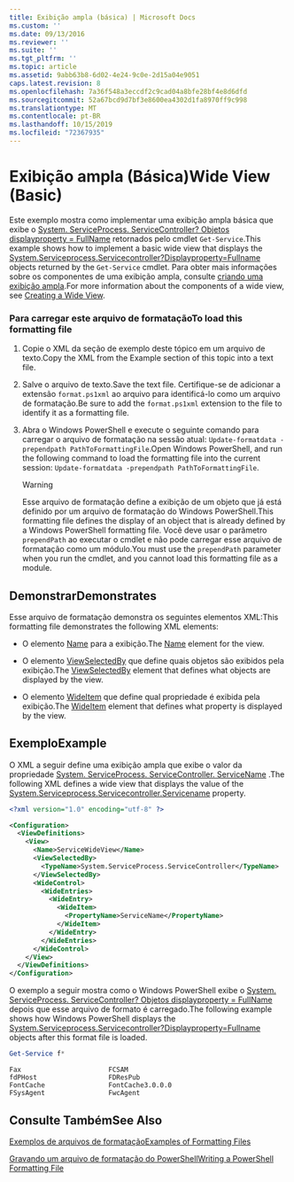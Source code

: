 ```yaml
---
title: Exibição ampla (básica) | Microsoft Docs
ms.custom: ''
ms.date: 09/13/2016
ms.reviewer: ''
ms.suite: ''
ms.tgt_pltfrm: ''
ms.topic: article
ms.assetid: 9abb63b8-6d02-4e24-9c0e-2d15a04e9051
caps.latest.revision: 8
ms.openlocfilehash: 7a36f548a3eccdf2c9cad04a8bfe28bf4e8d6dfd
ms.sourcegitcommit: 52a67bcd9d7bf3e8600ea4302d1fa8970ff9c998
ms.translationtype: MT
ms.contentlocale: pt-BR
ms.lasthandoff: 10/15/2019
ms.locfileid: "72367935"
---
```

# <a name="wide-view-basic"></a><span data-ttu-id="9953f-102">Exibição ampla (Básica)</span><span class="sxs-lookup"><span data-stu-id="9953f-102">Wide View (Basic)</span></span>

<span data-ttu-id="9953f-103">Este exemplo mostra como implementar uma exibição ampla básica que exibe o [System. ServiceProcess. ServiceController? Objetos displayproperty = FullName](/dotnet/api/System.ServiceProcess.ServiceController) retornados pelo cmdlet `Get-Service`.</span><span class="sxs-lookup"><span data-stu-id="9953f-103">This example shows how to implement a basic wide view that displays the [System.Serviceprocess.Servicecontroller?Displayproperty=Fullname](/dotnet/api/System.ServiceProcess.ServiceController) objects returned by the `Get-Service` cmdlet.</span></span> <span data-ttu-id="9953f-104">Para obter mais informações sobre os componentes de uma exibição ampla, consulte [criando uma exibição ampla](./creating-a-wide-view.md).</span><span class="sxs-lookup"><span data-stu-id="9953f-104">For more information about the components of a wide view, see [Creating a Wide View](./creating-a-wide-view.md).</span></span>

### <a name="to-load-this-formatting-file"></a><span data-ttu-id="9953f-105">Para carregar este arquivo de formatação</span><span class="sxs-lookup"><span data-stu-id="9953f-105">To load this formatting file</span></span>

1. <span data-ttu-id="9953f-106">Copie o XML da seção de exemplo deste tópico em um arquivo de texto.</span><span class="sxs-lookup"><span data-stu-id="9953f-106">Copy the XML from the Example section of this topic into a text file.</span></span>

2. <span data-ttu-id="9953f-107">Salve o arquivo de texto.</span><span class="sxs-lookup"><span data-stu-id="9953f-107">Save the text file.</span></span> <span data-ttu-id="9953f-108">Certifique-se de adicionar a extensão `format.ps1xml` ao arquivo para identificá-lo como um arquivo de formatação.</span><span class="sxs-lookup"><span data-stu-id="9953f-108">Be sure to add the `format.ps1xml` extension to the file to identify it as a formatting file.</span></span>

3. <span data-ttu-id="9953f-109">Abra o Windows PowerShell e execute o seguinte comando para carregar o arquivo de formatação na sessão atual: `Update-formatdata -prependpath PathToFormattingFile`.</span><span class="sxs-lookup"><span data-stu-id="9953f-109">Open Windows PowerShell, and run the following command to load the formatting file into the current session: `Update-formatdata -prependpath PathToFormattingFile`.</span></span>

   > [!WARNING]
   > <span data-ttu-id="9953f-110">Esse arquivo de formatação define a exibição de um objeto que já está definido por um arquivo de formatação do Windows PowerShell.</span><span class="sxs-lookup"><span data-stu-id="9953f-110">This formatting file defines the display of an object that is already defined by a Windows PowerShell formatting file.</span></span> <span data-ttu-id="9953f-111">Você deve usar o parâmetro `prependPath` ao executar o cmdlet e não pode carregar esse arquivo de formatação como um módulo.</span><span class="sxs-lookup"><span data-stu-id="9953f-111">You must use the `prependPath` parameter when you run the cmdlet, and you cannot load this formatting file as a module.</span></span>

## <a name="demonstrates"></a><span data-ttu-id="9953f-112">Demonstrar</span><span class="sxs-lookup"><span data-stu-id="9953f-112">Demonstrates</span></span>

<span data-ttu-id="9953f-113">Esse arquivo de formatação demonstra os seguintes elementos XML:</span><span class="sxs-lookup"><span data-stu-id="9953f-113">This formatting file demonstrates the following XML elements:</span></span>

- <span data-ttu-id="9953f-114">O elemento [Name](./name-element-for-view-format.md) para a exibição.</span><span class="sxs-lookup"><span data-stu-id="9953f-114">The [Name](./name-element-for-view-format.md) element for the view.</span></span>

- <span data-ttu-id="9953f-115">O elemento [ViewSelectedBy](./viewselectedby-element-format.md) que define quais objetos são exibidos pela exibição.</span><span class="sxs-lookup"><span data-stu-id="9953f-115">The [ViewSelectedBy](./viewselectedby-element-format.md) element that defines what objects are displayed by the view.</span></span>

- <span data-ttu-id="9953f-116">O elemento [WideItem](./wideitem-element-for-widecontrol-format.md) que define qual propriedade é exibida pela exibição.</span><span class="sxs-lookup"><span data-stu-id="9953f-116">The [WideItem](./wideitem-element-for-widecontrol-format.md) element that defines what property is displayed by the view.</span></span>

## <a name="example"></a><span data-ttu-id="9953f-117">Exemplo</span><span class="sxs-lookup"><span data-stu-id="9953f-117">Example</span></span>

<span data-ttu-id="9953f-118">O XML a seguir define uma exibição ampla que exibe o valor da propriedade [System. ServiceProcess. ServiceController. ServiceName](/dotnet/api/System.ServiceProcess.ServiceController.ServiceName) .</span><span class="sxs-lookup"><span data-stu-id="9953f-118">The following XML defines a wide view that displays the value of the [System.Serviceprocess.Servicecontroller.Servicename](/dotnet/api/System.ServiceProcess.ServiceController.ServiceName) property.</span></span>

```xml
<?xml version="1.0" encoding="utf-8" ?>

<Configuration>
  <ViewDefinitions>
    <View>
      <Name>ServiceWideView</Name>
      <ViewSelectedBy>
        <TypeName>System.ServiceProcess.ServiceController</TypeName>
      </ViewSelectedBy>
      <WideControl>
        <WideEntries>
          <WideEntry>
            <WideItem>
              <PropertyName>ServiceName</PropertyName>
            </WideItem>
          </WideEntry>
        </WideEntries>
      </WideControl>
    </View>
  </ViewDefinitions>
</Configuration>
```

<span data-ttu-id="9953f-119">O exemplo a seguir mostra como o Windows PowerShell exibe o [System. ServiceProcess. ServiceController? Objetos displayproperty = FullName](/dotnet/api/System.ServiceProcess.ServiceController) depois que esse arquivo de formato é carregado.</span><span class="sxs-lookup"><span data-stu-id="9953f-119">The following example shows how Windows PowerShell displays the [System.Serviceprocess.Servicecontroller?Displayproperty=Fullname](/dotnet/api/System.ServiceProcess.ServiceController) objects after this format file is loaded.</span></span>

```powershell
Get-Service f*
```

```output
Fax                      FCSAM
fdPHost                  FDResPub
FontCache                FontCache3.0.0.0
FSysAgent                FwcAgent
```

## <a name="see-also"></a><span data-ttu-id="9953f-120">Consulte Também</span><span class="sxs-lookup"><span data-stu-id="9953f-120">See Also</span></span>

[<span data-ttu-id="9953f-121">Exemplos de arquivos de formatação</span><span class="sxs-lookup"><span data-stu-id="9953f-121">Examples of Formatting Files</span></span>](./examples-of-formatting-files.md)

[<span data-ttu-id="9953f-122">Gravando um arquivo de formatação do PowerShell</span><span class="sxs-lookup"><span data-stu-id="9953f-122">Writing a PowerShell Formatting File</span></span>](./writing-a-powershell-formatting-file.md)

